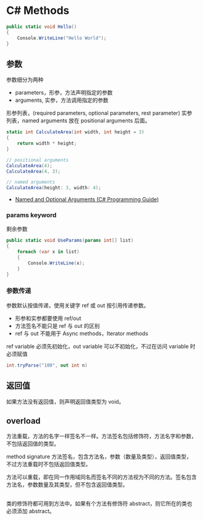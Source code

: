 # C# Methods

```cs
public static void Hello()
{
    Console.WriteLine("Hello World");
}
```

## 参数

参数细分为两种

- parameters，形参，方法声明指定的参数
- arguments, 实参，方法调用指定的参数

形参列表，(required parameters, optional parameters, rest parameter)
实参列表，named arguments 放在 positional arguments 后面。

```cs
static int CalculateArea(int width, int height = 3)
{
    return width * height;
}

// positional arguments
CalculateArea(4);
CalculateArea(4, 3);

// named arguments
CalculateArea(height: 3, width: 4);
```

- [Named and Optional Arguments (C# Programming Guide)](https://docs.microsoft.com/en-us/dotnet/csharp/programming-guide/classes-and-structs/named-and-optional-arguments)

### params keyword

剩余参数

```cs
public static void UseParams(params int[] list)
{
    foreach (var x in list)
    {
        Console.WriteLine(x);
    }
}
```

### 参数传递

参数默认按值传递，使用关键字 ref 或 out 按引用传递参数。

- 形参和实参都要使用 ref/out
- 方法签名不能只是 ref 与 out 的区别
- ref 与 out 不能用于 Async methods，Iterator methods

ref variable 必须先初始化，out variable 可以不初始化，不过在访问 variable 时必须赋值

```cs
int.tryParse("100", out int n)
```

## 返回值

如果方法没有返回值，则声明返回值类型为 void。


## overload

方法重载，方法的名字一样签名不一样。方法签名包括修饰符，方法名字和参数，不包括返回值的类型。

method signature 方法签名，包含方法名，参数（数量及类型），返回值类型，不过方法重载时不包括返回值类型。

方法可以重载，即在同一作用域同名而签名不同的方法视为不同的方法。签名包含方法名，参数数量及其类型，但不包含返回值类型。

##

类的修饰符都可用到方法中。如果有个方法有修饰符 abstract，则它所在的类也必须添加 abstract。


